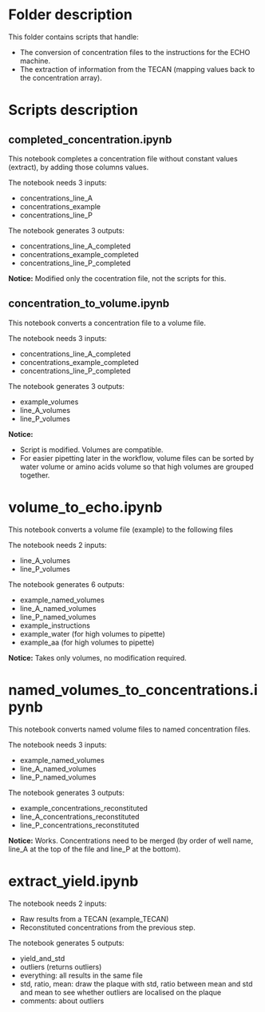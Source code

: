 # Folder description

This folder contains scripts that handle:  
* The conversion of concentration files to the instructions for the ECHO machine.
* The extraction of information from the TECAN (mapping values back to the concentration array).

# Scripts description

## completed_concentration.ipynb

This notebook completes a concentration file without constant values (extract), by adding those columns values.

The notebook needs 3 inputs:  
* concentrations_line_A
* concentrations_example
* concentrations_line_P

The notebook generates 3 outputs:  
* concentrations_line_A_completed
* concentrations_example_completed
* concentrations_line_P_completed
 
**Notice:** Modified only the cocentration file, not the scripts for this.

## concentration_to_volume.ipynb

This notebook converts a concentration file to a volume file.

The notebook needs 3 inputs:  
* concentrations_line_A_completed
* concentrations_example_completed
* concentrations_line_P_completed

The notebook generates 3 outputs:  
* example_volumes
* line_A_volumes
* line_P_volumes

**Notice:**  
* Script is modified. Volumes are compatible.
* For easier pipetting later in the workflow, volume files can be sorted by water volume or amino acids volume so that high volumes are grouped together.

# volume_to_echo.ipynb

This notebook converts a volume file (example) to the following files

The notebook needs 2 inputs:  
* line_A_volumes
* line_P_volumes

The notebook generates 6 outputs:  
* example_named_volumes
* line_A_named_volumes
* line_P_named_volumes
* example_instructions
* example_water (for high volumes to pipette)
* example_aa (for high volumes to pipette)

**Notice:** Takes only volumes, no modification required.

# named_volumes_to_concentrations.ipynb

This notebook converts named volume files to named concentration files. 

The notebook needs 3 inputs:  
* example_named_volumes
* line_A_named_volumes
* line_P_named_volumes

The notebook generates 3 outputs:  
* example_concentrations_reconstituted
* line_A_concentrations_reconstituted
* line_P_concentrations_reconstituted

**Notice:** Works. Concentrations need to be merged (by order of well name, line_A at the top of the file and line_P at the bottom).

# extract_yield.ipynb

The notebook needs 2 inputs:  
* Raw results from a TECAN (example_TECAN)
* Reconstituted concentrations from the previous step.

The notebook generates 5 outputs:  
* yield_and_std
* outliers (returns outliers)
* everything: all results in the same file
* std, ratio, mean: draw the plaque with std, ratio between mean and std and mean to see whether outliers are localised on the plaque
* comments: about outliers